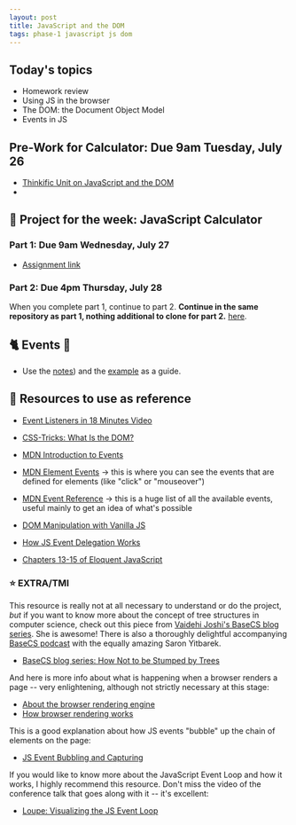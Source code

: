 ```yaml
---
layout: post
title: JavaScript and the DOM
tags: phase-1 javascript js dom
---
```


## Today's topics
- Homework review
- Using JS in the browser
- The DOM: the Document Object Model
- Events in JS

## Pre-Work for Calculator: Due 9am Tuesday, July 26
- [Thinkific Unit on JavaScript and the DOM](https://momentumlearn.thinkific.com/courses/take/phase-one/texts/31013233-learning-objectives)
- 
## 🎯 Project for the week: JavaScript Calculator

### Part 1: Due 9am Wednesday, July 27
- [Assignment link](https://classroom.github.com/a/Gb735tbF)

### Part 2: Due 4pm Thursday, July 28
When you complete part 1, continue to part 2. 
**Continue in the same repository as part 1, nothing additional to clone for part 2.**  [here](https://github.com/Momentum-Team-14/js-calculator-part-2).

##  🐈 Events 🐶
- Use the [notes](https://github.com/Momentum-Team-14/notes/blob/main/js-dom.md)) and the [example](https://codepen.io/rlconley/pen/KKQZPmP) as a guide.


## 🔖 Resources to use as reference

- [Event Listeners in 18 Minutes Video](https://www.youtube.com/watch?v=XF1_MlZ5l6M)
- [CSS-Tricks: What Is the DOM?](https://css-tricks.com/dom/)
- [MDN Introduction to Events](https://developer.mozilla.org/en-US/docs/Learn/JavaScript/Building_blocks/Events)
- [MDN Element Events](https://developer.mozilla.org/en-US/docs/Web/API/Element#events) -> this is where you can see the events that are defined for elements (like "click" or "mouseover")
- [MDN Event Reference](https://developer.mozilla.org/en-US/docs/Web/Events) -> this is a huge list of all the available events, useful mainly to get an idea of what's possible
- [DOM Manipulation with Vanilla JS](https://www.sitepoint.com/dom-manipulation-vanilla-javascript-no-jquery/)
- [How JS Event Delegation Works](https://davidwalsh.name/event-delegate)

- [Chapters 13-15 of Eloquent JavaScript](https://eloquentjavascript.net/)

### ⭐️ EXTRA/TMI

This resource is really not at all necessary to understand or do the project, _but_ if you want to know more about the concept of tree structures in computer science, check out this piece from [Vaidehi Joshi's BaseCS blog series](https://medium.com/basecs). She is awesome! There is also a thoroughly delightful accompanying [BaseCS podcast](https://www.codenewbie.org/basecs) with the equally amazing Saron Yitbarek.

- [BaseCS blog series: How Not to be Stumped by Trees](https://medium.com/basecs/how-to-not-be-stumped-by-trees-5f36208f68a7)

And here is more info about what is happening when a browser renders a page -- very enlightening, although not strictly necessary at this stage:

- [About the browser rendering engine](https://www.html5rocks.com/en/tutorials/internals/howbrowserswork/#The_rendering_engine)
- [How browser rendering works](https://blog.logrocket.com/how-browser-rendering-works-behind-the-scenes-6782b0e8fb10/)

This is a good explanation about how JS events "bubble" up the chain of elements on the page:

- [JS Event Bubbling and Capturing](https://javascript.info/bubbling-and-capturing)

If you would like to know more about the JavaScript Event Loop and how it works, I highly recommend this resource. Don't miss the video of the conference talk that goes along with it -- it's excellent:

- [Loupe: Visualizing the JS Event Loop](http://latentflip.com/loupe)


